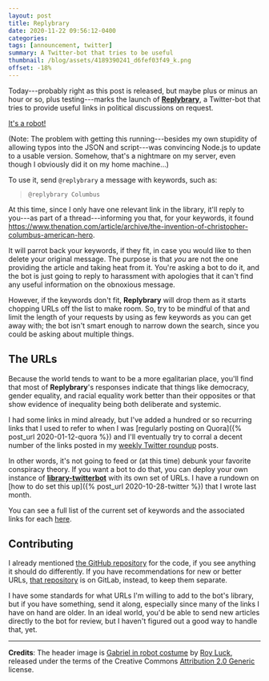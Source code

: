 ```yaml
---
layout: post
title: Replybrary
date: 2020-11-22 09:56:12-0400
categories:
tags: [announcement, twitter]
summary: A Twitter-bot that tries to be useful
thumbnail: /blog/assets/4189390241_d6fef03f49_k.png
offset: -18%
---
```


Today---probably right as this post is released, but maybe plus or minus an hour or so, plus testing---marks the launch of [**Replybrary**](https://twitter.com/replybrary), a Twitter-bot that tries to provide useful links in political discussions on request.

[It's a robot!](/blog/assets/4189390241_d6fef03f49_k.png "It's a robot!")

(Note:  The problem with getting this running---besides my own stupidity of allowing typos into the JSON and script---was convincing Node.js to update to a usable version.  Somehow, that's a nightmare on my server, even though I obviously did it on my home machine...)

To use it, send `@replybrary` a message with keywords, such as:

 > `@replybrary Columbus`

At this time, since I only have one relevant link in the library, it'll reply to you---as part of a thread---informing you that, for your keywords, it found <https://www.thenation.com/article/archive/the-invention-of-christopher-columbus-american-hero>.

It will parrot back your keywords, if they fit, in case you would like to then delete your original message.  The purpose is that *you* are not the one providing the article and taking heat from it.  You're asking a bot to do it, and the bot is just going to reply to harassment with apologies that it can't find any useful information on the obnoxious message.

However, if the keywords don't fit, **Replybrary** will drop them as it starts chopping URLs off the list to make room.  So, try to be mindful of that and limit the length of your requests by using as few keywords as you can get away with; the bot isn't smart enough to narrow down the search, since you could be asking about multiple things.

## The URLs

Because the world tends to want to be a more egalitarian place, you'll find that most of **Replybrary**'s responses indicate that things like democracy, gender equality, and racial equality work better than their opposites or that show evidence of inequality being both deliberate and systemic.

I had some links in mind already, but I've added a hundred or so recurring links that I used to refer to when I was [regularly posting on Quora]({% post_url 2020-01-12-quora %}) and I'll eventually try to corral a decent number of the links posted in my [weekly Twitter roundup](/blog/tag/linkdump) posts.

In other words, it's not going to feed or (at this time) debunk your favorite conspiracy theory.  If you want a bot to do that, you can deploy your own instance of [**library-twitterbot**](https://github.com/jcolag/library-twtterbot) with its own set of URLs.  I have a rundown on [how to do set this up]({% post_url 2020-10-28-twitter %}) that I wrote last month.

You can see a full list of the current set of keywords and the associated links for each [here](https://john.colagioia.net/replybrary.html).

## Contributing

I already mentioned [the GitHub repository](https://github.com/jcolag/library-twtterbot) for the code, if you see anything it should do differently.  If you have recommendations for new or better URLs, [that repository](https://gitlab.com/jcolag/replybrary-urls) is on GitLab, instead, to keep them separate.

I have some standards for what URLs I'm willing to add to the bot's library, but if you have something, send it along, especially since many of the links I have on hand are older.  In an ideal world, you'd be able to send new articles directly to the bot for review, but I haven't figured out a good way to handle that, yet.

* * *

**Credits**:  The header image is [Gabriel in robot costume](https://www.flickr.com/photos/21550937@N03/4189390241) by [Roy Luck](https://www.flickr.com/photos/royluck/), released under the terms of the Creative Commons [Attribution 2.0 Generic](https://creativecommons.org/licenses/by/2.0/) license.
